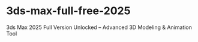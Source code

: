 # 3ds-max-full-free-2025
3ds Max 2025 Full Version Unlocked – Advanced 3D Modeling &amp; Animation Tool
